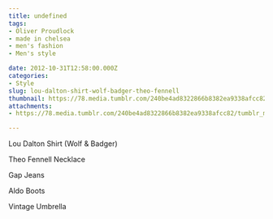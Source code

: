 ```yaml
---
title: undefined
tags:
- Oliver Proudlock
- made in chelsea
- men's fashion
- Men's style

date: 2012-10-31T12:58:00.000Z
categories:
- Style
slug: lou-dalton-shirt-wolf-badger-theo-fennell
thumbnail: https://78.media.tumblr.com/240be4ad8322866b8382ea9338afcc82/tumblr_mcrddyCreL1rhrm24o1_r1_540.jpg
attachments:
- https://78.media.tumblr.com/240be4ad8322866b8382ea9338afcc82/tumblr_mcrddyCreL1rhrm24o1_r1_1280.jpg

---
```


Lou Dalton Shirt (Wolf & Badger)

 Theo Fennell Necklace 

 Gap Jeans

 Aldo Boots 

 Vintage Umbrella
